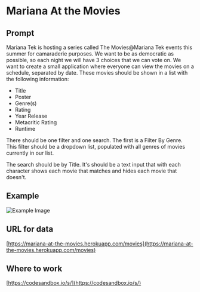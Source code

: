 # Mariana At the Movies

## Prompt

Mariana Tek is hosting a series called The Movies@Mariana Tek events this summer for camaraderie purposes. We want to be as democratic as possible, so each night we will have 3 choices that we can vote on. We want to create a small application where everyone can view the movies on a schedule, separated by date. These movies should be shown in a list with the following information:

- Title
- Poster
- Genre(s)
- Rating
- Year Release
- Metacritic Rating
- Runtime

There should be one filter and one search. The first is a Filter By Genre. This filter should be a dropdown list, populated with all genres of movies currently in our list.

The search should be by Title. It's should be a text input that with each character shows each movie that matches and hides each movie that doesn't.

## Example

![Example Image](https://d1jfzjx68gj8xs.cloudfront.net/items/3q0I2N250A3m32321y2O/Screen%20Shot%202019-06-20%20at%206.44.02%20PM.png)

## URL for data

[https://mariana-at-the-movies.herokuapp.com/movies](https://mariana-at-the-movies.herokuapp.com/movies)

## Where to work

[https://codesandbox.io/s/](https://codesandbox.io/s/)
